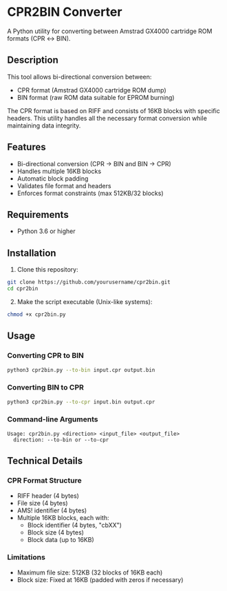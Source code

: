 # CPR2BIN Converter

A Python utility for converting between Amstrad GX4000 cartridge ROM formats (CPR ↔ BIN).

## Description

This tool allows bi-directional conversion between:
- CPR format (Amstrad GX4000 cartridge ROM dump)
- BIN format (raw ROM data suitable for EPROM burning)

The CPR format is based on RIFF and consists of 16KB blocks with specific headers. This utility handles all the necessary format conversion while maintaining data integrity.

## Features

- Bi-directional conversion (CPR → BIN and BIN → CPR)
- Handles multiple 16KB blocks
- Automatic block padding
- Validates file format and headers
- Enforces format constraints (max 512KB/32 blocks)

## Requirements

- Python 3.6 or higher

## Installation

1. Clone this repository:
```bash
git clone https://github.com/yourusername/cpr2bin.git
cd cpr2bin
```

2. Make the script executable (Unix-like systems):
```bash
chmod +x cpr2bin.py
```

## Usage

### Converting CPR to BIN

```bash
python3 cpr2bin.py --to-bin input.cpr output.bin
```

### Converting BIN to CPR

```bash
python3 cpr2bin.py --to-cpr input.bin output.cpr
```

### Command-line Arguments

```
Usage: cpr2bin.py <direction> <input_file> <output_file>
  direction: --to-bin or --to-cpr
```

## Technical Details

### CPR Format Structure
- RIFF header (4 bytes)
- File size (4 bytes)
- AMS! identifier (4 bytes)
- Multiple 16KB blocks, each with:
  - Block identifier (4 bytes, "cbXX")
  - Block size (4 bytes)
  - Block data (up to 16KB)

### Limitations
- Maximum file size: 512KB (32 blocks of 16KB each)
- Block size: Fixed at 16KB (padded with zeros if necessary)
